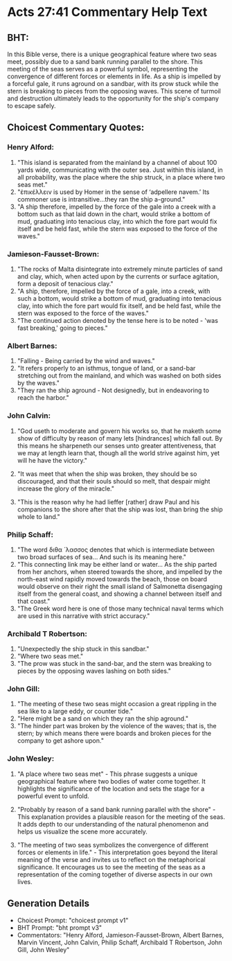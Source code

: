 # Acts 27:41 Commentary Help Text

## BHT:
In this Bible verse, there is a unique geographical feature where two seas meet, possibly due to a sand bank running parallel to the shore. This meeting of the seas serves as a powerful symbol, representing the convergence of different forces or elements in life. As a ship is impelled by a forceful gale, it runs aground on a sandbar, with its prow stuck while the stern is breaking to pieces from the opposing waves. This scene of turmoil and destruction ultimately leads to the opportunity for the ship's company to escape safely.

## Choicest Commentary Quotes:
### Henry Alford:
1. "This island is separated from the mainland by a channel of about 100 yards wide, communicating with the outer sea. Just within this island, in all probability, was the place where the ship struck, in a place where two seas met."
2. "ἐπικέλλειν is used by Homer in the sense of ‘adpellere navem.’ Its commoner use is intransitive...they ran the ship a-ground."
3. "A ship therefore, impelled by the force of the gale into a creek with a bottom such as that laid down in the chart, would strike a bottom of mud, graduating into tenacious clay, into which the fore part would fix itself and be held fast, while the stern was exposed to the force of the waves."

### Jamieson-Fausset-Brown:
1. "The rocks of Malta disintegrate into extremely minute particles of sand and clay, which, when acted upon by the currents or surface agitation, form a deposit of tenacious clay."
2. "A ship, therefore, impelled by the force of a gale, into a creek, with such a bottom, would strike a bottom of mud, graduating into tenacious clay, into which the fore part would fix itself, and be held fast, while the stern was exposed to the force of the waves."
3. "The continued action denoted by the tense here is to be noted - 'was fast breaking,' going to pieces."

### Albert Barnes:
1. "Falling - Being carried by the wind and waves."
2. "It refers properly to an isthmus, tongue of land, or a sand-bar stretching out from the mainland, and which was washed on both sides by the waves."
3. "They ran the ship aground - Not designedly, but in endeavoring to reach the harbor."

### John Calvin:
1. "God useth to moderate and govern his works so, that he maketh some show of difficulty by reason of many lets [hindrances] which fall out. By this means he sharpeneth our senses unto greater attentiveness, that we may at length learn that, though all the world strive against him, yet will he have the victory." 

2. "It was meet that when the ship was broken, they should be so discouraged, and that their souls should so melt, that despair might increase the glory of the miracle."

3. "This is the reason why he had lieffer [rather] draw Paul and his companions to the shore after that the ship was lost, than bring the ship whole to land."

### Philip Schaff:
1. "The word διθα ́ λασσος denotes that which is intermediate between two broad surfaces of sea... And such is its meaning here."
2. "This connecting link may be either land or water... As the ship parted from her anchors, when steered towards the shore, and impelled by the north-east wind rapidly moved towards the beach, those on board would observe on their right the small island of Salmonetta disengaging itself from the general coast, and showing a channel between itself and that coast."
3. "The Greek word here is one of those many technical naval terms which are used in this narrative with strict accuracy."

### Archibald T Robertson:
1. "Unexpectedly the ship stuck in this sandbar."
2. "Where two seas met."
3. "The prow was stuck in the sand-bar, and the stern was breaking to pieces by the opposing waves lashing on both sides."

### John Gill:
1. "The meeting of these two seas might occasion a great rippling in the sea like to a large eddy, or counter tide."
2. "Here might be a sand on which they ran the ship aground."
3. "The hinder part was broken by the violence of the waves; that is, the stern; by which means there were boards and broken pieces for the company to get ashore upon."

### John Wesley:
1. "A place where two seas met" - This phrase suggests a unique geographical feature where two bodies of water come together. It highlights the significance of the location and sets the stage for a powerful event to unfold.

2. "Probably by reason of a sand bank running parallel with the shore" - This explanation provides a plausible reason for the meeting of the seas. It adds depth to our understanding of the natural phenomenon and helps us visualize the scene more accurately.

3. "The meeting of two seas symbolizes the convergence of different forces or elements in life." - This interpretation goes beyond the literal meaning of the verse and invites us to reflect on the metaphorical significance. It encourages us to see the meeting of the seas as a representation of the coming together of diverse aspects in our own lives.


## Generation Details
- Choicest Prompt: "choicest prompt v1"
- BHT Prompt: "bht prompt v3"
- Commentators: "Henry Alford, Jamieson-Fausset-Brown, Albert Barnes, Marvin Vincent, John Calvin, Philip Schaff, Archibald T Robertson, John Gill, John Wesley"
